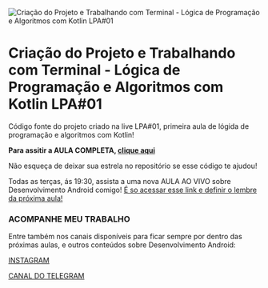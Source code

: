 ![Criação do Projeto e Trabalhando com Terminal - Lógica de Programação e Algoritmos com Kotlin LPA#01](http://i3.ytimg.com/vi/TgojBnt8LzI/maxresdefault.jpg "Criação do Projeto e Trabalhando com Terminal - Lógica de Programação e Algoritmos com Kotlin LPA#01")

# Criação do Projeto e Trabalhando com Terminal - Lógica de Programação e Algoritmos com Kotlin LPA#01

Código fonte do projeto criado na live LPA#01, primeira aula de lógida de programação e algoritmos com Kotlin!

**Para assitir a AULA COMPLETA, [clique aqui](https://www.youtube.com/watch?v=TgojBnt8LzI)**

Não esqueça de deixar sua estrela no repositório se esse código te ajudou!

Todas as terças, ás 19:30, assista a uma nova AULA AO VIVO sobre Desenvolvimento Android comigo! [É so acessar esse link e definir o lembre da próxima aula!](http://ocanha.com/bio)

### ACOMPANHE MEU TRABALHO

Entre também nos canais disponíveis para ficar sempre por dentro das próximas aulas, e outros conteúdos sobre Desenvolvimento Android:

[INSTAGRAM](https://www.instagram.com/kaiqueocanha/)

[CANAL DO TELEGRAM](https://t.me/semanadomobile)
